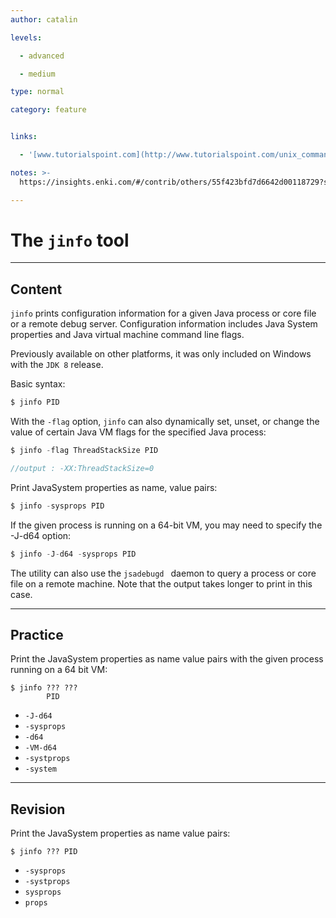 ```yaml
---
author: catalin

levels:

  - advanced

  - medium

type: normal

category: feature


links:

  - '[www.tutorialspoint.com](http://www.tutorialspoint.com/unix_commands/jinfo.htm){website}'

notes: >-
  https://insights.enki.com/#/contrib/others/55f423bfd7d6642d00118729?search=khandelwalrinki

---
```


# The `jinfo` tool

---
## Content

`jinfo` prints configuration information for a given Java process or core file or a remote debug server. Configuration information includes Java System properties and Java virtual machine command line flags.

Previously available on other platforms, it was only included on Windows with the `JDK 8` release.

Basic syntax:
```java
$ jinfo PID 
```

With the `-flag` option, `jinfo` can also dynamically set, unset, or change the value of certain Java VM flags for the specified Java process:

```java
$ jinfo -flag ThreadStackSize PID

//output : -XX:ThreadStackSize=0
```

Print JavaSystem properties as name, value pairs:

```java
$ jinfo -sysprops PID
```
 If the given process is running on a 64-bit VM, you may need to specify the -J-d64 option: 
```java
$ jinfo -J-d64 -sysprops PID

```
The utility can also use the `jsadebugd ` daemon to query a process or core file on a remote machine. Note that the output takes longer to print in this case.

---
## Practice

Print the JavaSystem properties as name value pairs with the given process running on a 64 bit VM:
```
$ jinfo ??? ???
        PID
```

* `-J-d64` 
* `-sysprops` 
* `-d64` 
* `-VM-d64` 
* `-systprops` 
* `-system`

---
## Revision

Print the JavaSystem properties as name value pairs:
```
$ jinfo ??? PID
```

* `-sysprops` 
* `-systprops` 
* `sysprops` 
* `props`

 
